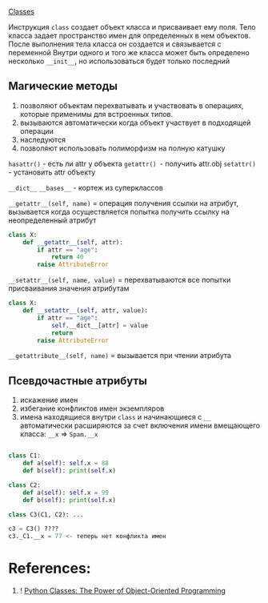 [Classes](Classes)

Инструкция `class` создает объект класса и присваивает ему поля. 
Тело класса задает пространство имен для определенных в нем объектов.
После выполнения тела класса он создается и связывается с переменной 
Внутри одного и того же класса может быть определено несколько `__init__`, но использоваться будет только последний

## Магические методы

1. позволяют объектам перехватывать и участвовать в операциях, которые применимы для встроенных типов.
2. вызываются автоматически когда объект участвует в подходящей операции
3. наследуются
4. позволяют использовать полиморфизм на полную катушку


`hasattr()` - есть ли attr у объекта
`getattr() `- получить attr.obj
`setattr()` - установить attr объекту 

`__dict__`
`__bases__` - кортеж из суперклассов


`__getattr__(self, name)` = операция получения ссылки на атрибут, вызывается когда осуществляется попытка получить ссылку на неопределенный атрибут 

```Python
class X:
	def __getattr__(self, attr):
		if attr == "age":
			return 40
		raise AttributeError
```

`__setattr__(self, name, value)` = перехватываются все попытки присваивания значения атрибутам 

```Python
class X:
	def __setattr__(self, attr, value):
		if attr == "age":
			self.__dict__[attr] = value
			return 
		raise AttributeError
```

`__getattribute__(self, name)` = вызывается при чтении атрибута 


## Псевдочастные атрибуты

1. искажение имен
2. избегание конфликтов имен экземпляров
3. имена находящиеся внутри `class` и начинающиеся с `__` автоматически расширяются за счет включения имени вмещающего класса: `__x` => `Spam.__x`

```Python

class C1:
	def a(self): self.x = 88
	def b(self): print(self.x)

class C2:
	def a(self): self.x = 99
	def b(self): print(self.x)

class C3(C1, C2): ...

c3 = C3() ????
c3._C1.__x = 77 <- теперь нет конфликта имен
```

# References:

1. ! [Python Classes: The Power of Object-Oriented Programming](https://realpython.com/python-classes/)